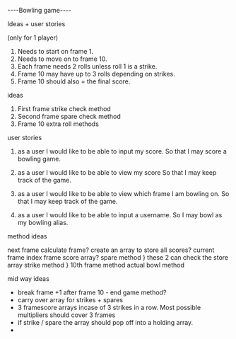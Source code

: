 ----Bowling game----

Ideas + user stories

(only for 1 player)

1. Needs to start on frame 1.
2. Needs to move on to frame 10.
3. Each frame needs 2 rolls unless roll 1 is a strike.
4. Frame 10 may have up to 3 rolls depending on strikes.
5. Frame 10 should also = the final score.

ideas

1. First frame strike check method
2. Second frame spare check method
3. Frame 10 extra roll methods

user stories

1. as a user
	 I would like to be able to input my score.
	 So that I may score a bowling game.

2. as a user
	 I would like to be able to view my score
	 So that I may keep track of the game.

3. as a user
	 I would like to be able to view which frame I am bowling on.
	 So that I may keep track of the game.

4. as a user
	 I would like to be able to input a username.
	 So I may bowl as my bowling alias.

method ideas

next frame
calculate frame?
create an array to store all scores?
current frame index
frame score array?
spare method }  these 2 can check the store array
strike method }
10th frame method
actual bowl method

mid way ideas

- break frame +1 after frame 10 - end game method?
- carry over array for strikes + spares
- 3 framescore arrays incase of 3 strikes in a row. Most possible multipliers should cover 3 frames
- if strike / spare the array should pop off into a holding array.
- 
